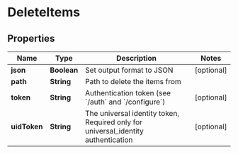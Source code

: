 

# DeleteItems


## Properties

Name | Type | Description | Notes
------------ | ------------- | ------------- | -------------
**json** | **Boolean** | Set output format to JSON |  [optional]
**path** | **String** | Path to delete the items from | 
**token** | **String** | Authentication token (see &#x60;/auth&#x60; and &#x60;/configure&#x60;) |  [optional]
**uidToken** | **String** | The universal identity token, Required only for universal_identity authentication |  [optional]



